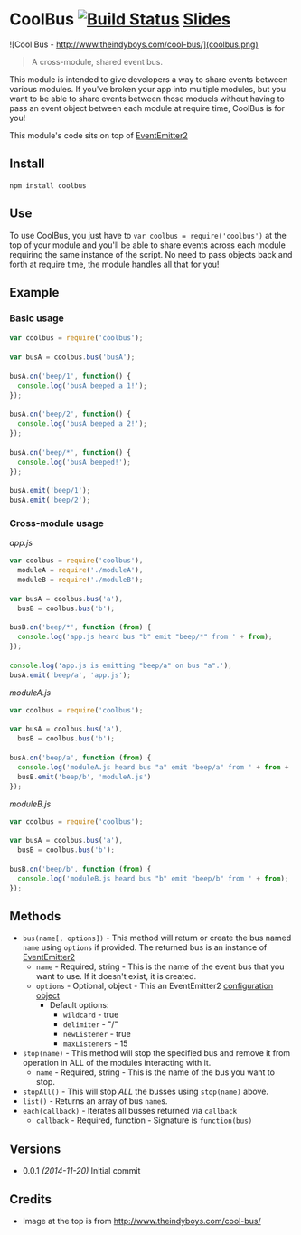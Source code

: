 # CoolBus [![Build Status](https://secure.travis-ci.org/ben-bradley/coolbus.png?branch=master)](http://travis-ci.org/ben-bradley/coolbus) [Slides](http://slides.com/ben-bradley/coolbus)

![Cool Bus - http://www.theindyboys.com/cool-bus/](coolbus.png)

> A cross-module, shared event bus.

This module is intended to give developers a way to share events between various modules.  If you've broken your app into multiple modules, but you want to be able to share events between those moduels without having to pass an event object between each module at require time, CoolBus is for you!

This module's code sits on top of [EventEmitter2](https://github.com/asyncly/EventEmitter2)

## Install

```
npm install coolbus
```

## Use

To use CoolBus, you just have to `var coolbus = require('coolbus')` at the top of your module and you'll be able to share events across each module requiring the same instance of the script.  No need to pass objects back and forth at require time, the module handles all that for you!

## Example

### Basic usage

```javascript
var coolbus = require('coolbus');

var busA = coolbus.bus('busA');

busA.on('beep/1', function() {
  console.log('busA beeped a 1!');
});

busA.on('beep/2', function() {
  console.log('busA beeped a 2!');
});

busA.on('beep/*', function() {
  console.log('busA beeped!');
});

busA.emit('beep/1');
busA.emit('beep/2');
```

### Cross-module usage

*app.js*

```javascript
var coolbus = require('coolbus'),
  moduleA = require('./moduleA'),
  moduleB = require('./moduleB');

var busA = coolbus.bus('a'),
  busB = coolbus.bus('b');

busB.on('beep/*', function (from) {
  console.log('app.js heard bus "b" emit "beep/*" from ' + from);
});

console.log('app.js is emitting "beep/a" on bus "a".');
busA.emit('beep/a', 'app.js');
```

*moduleA.js*

```javascript
var coolbus = require('coolbus');

var busA = coolbus.bus('a'),
  busB = coolbus.bus('b');

busA.on('beep/a', function (from) {
  console.log('moduleA.js heard bus "a" emit "beep/a" from ' + from + ' and is emitting "beep/b" on bus "b"');
  busB.emit('beep/b', 'moduleA.js')
});
```

*moduleB.js*

```javascript
var coolbus = require('coolbus');

var busA = coolbus.bus('a'),
  busB = coolbus.bus('b');

busB.on('beep/b', function (from) {
  console.log('moduleB.js heard bus "b" emit "beep/b" from ' + from);
});
```

## Methods

- `bus(name[, options])` - This method will return or create the bus named `name` using `options` if provided.  The returned bus is an instance of [EventEmitter2](https://github.com/asyncly/EventEmitter2)
  - `name` - Required, string - This is the name of the event bus that you want to use.  If it doesn't exist, it is created.
  - `options` - Optional, object - This an EventEmitter2 [configuration object](https://github.com/asyncly/EventEmitter2#differences-non-breaking-compatible-with-existing-eventemitter)
    - Default options:
      - `wildcard` - true
      - `delimiter` - "/"
      - `newListener` - true
      - `maxListeners` - 15
- `stop(name)` - This method will stop the specified bus and remove it from operation in ALL of the modules interacting with it.
  - `name` - Required, string - This is the name of the bus you want to stop.
- `stopAll()` - This will stop *ALL* the busses using `stop(name)` above.
- `list()` - Returns an array of bus `name`s.
- `each(callback)` - Iterates all busses returned via `callback`
  - `callback` - Required, function - Signature is `function(bus)`

## Versions

- 0.0.1 *(2014-11-20)* Initial commit

## Credits

- Image at the top is from http://www.theindyboys.com/cool-bus/
